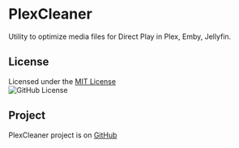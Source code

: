 # PlexCleaner

Utility to optimize media files for Direct Play in Plex, Emby, Jellyfin.

## License

Licensed under the [MIT License](https://github.com/ptr727/PlexCleaner/blob/main/LICENSE)  
![GitHub License](https://img.shields.io/github/license/ptr727/PlexCleaner)

## Project

PlexCleaner project is on [GitHub](https://github.com/ptr727/PlexCleaner/)
